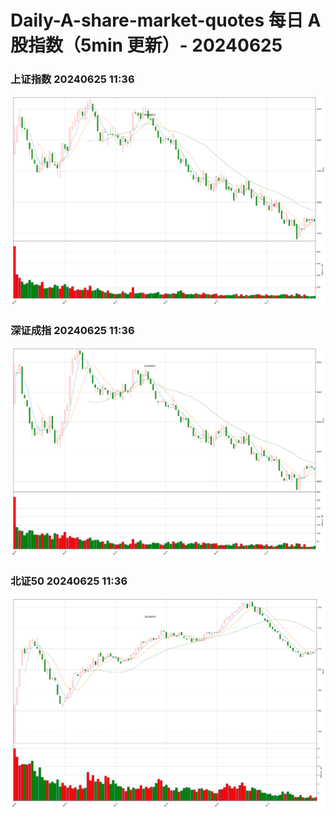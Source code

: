
# Daily-A-share-market-quotes 每日 A 股指数（5min 更新）- 20240625

### 上证指数 20240625 11:36
![](./fig/2024/6/20240625-sh000001.png)

### 深证成指 20240625 11:36
![](./fig/2024/6/20240625-sz399001.png)

### 北证50 20240625 11:36
![](./fig/2024/6/20240625-bj899050.png)
